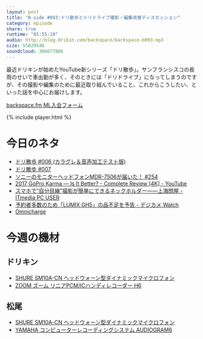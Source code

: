 ```yaml
---
layout: post
title: "B-side #093:ドリ散歩とドリドライブ撮影・編集改善ディスカッション"
category: episode
share: true
runtime: "01:55:10"
audio: http://blog.drikin.com/backspace/backspace-b093.mp3
size: 55029548
soundcloud: 306677886
---
```


最近ドリキンが始めたYouTube新シリーズ「ドリ散歩」。サンフランシスコの長雨のせいで車出勤が多く、そのときには「ドリドライブ」になってしまうのですが、その撮影や編集のために最近取り組んでいること、これからこうしたい、といった話を中心にお届けします。

[backspace.fm ML入会フォーム](http://backspace.us11.list-manage.com/subscribe?u=09c933bd3997c1d16dbed156a&id=84b6529b91)

{% include player.html %}

# 今日のネタ

* [ドリ散歩 #006 (カラグレ＆音声加工テスト版)](https://www.youtube.com/watch?v=HYW1TPUHNZM)
* [ドリ散歩 #007](https://www.youtube.com/watch?v=lt25pLsy7ss)
* [ソニーのモニターヘッドフォンMDR-7506が届いた！ #254](https://www.youtube.com/watch?v=K_ZhQbB-8UM)
* [2017 GoPro Karma — Is It Better? - Complete Review \[4K\] - YouTube](https://www.youtube.com/watch?v=GN_2H7Ns_Yg)
* [スマホで“自分目線”撮影が簡単にできるネックホルダー――上海問屋 - ITmedia PC USER](http://www.itmedia.co.jp/pcuser/articles/1702/07/news090.html)
* [予約者多数のため「LUMIX GH5」の品不足を予告 - デジカメ Watch](http://dc.watch.impress.co.jp/docs/news/1042655.html)
* [Omnicharge](https://www.omnicharge.co/)

# 今週の機材

## ドリキン
* [SHURE  SM10A-CN ヘッドウォーン型ダイナミックマイクロフォン](http://amzn.to/1LXIGkV) 
* [ZOOM ズーム リニアPCM/ICハンディレコーダー H6](http://amzn.to/29BOo5n)

## 松尾
* [SHURE  SM10A-CN ヘッドウォーン型ダイナミックマイクロフォン](http://amzn.to/1LXIGkV) 
* [YAMAHA コンピューターレコーディングシステム AUDIOGRAM6](http://amzn.to/1Rsyq5W)
